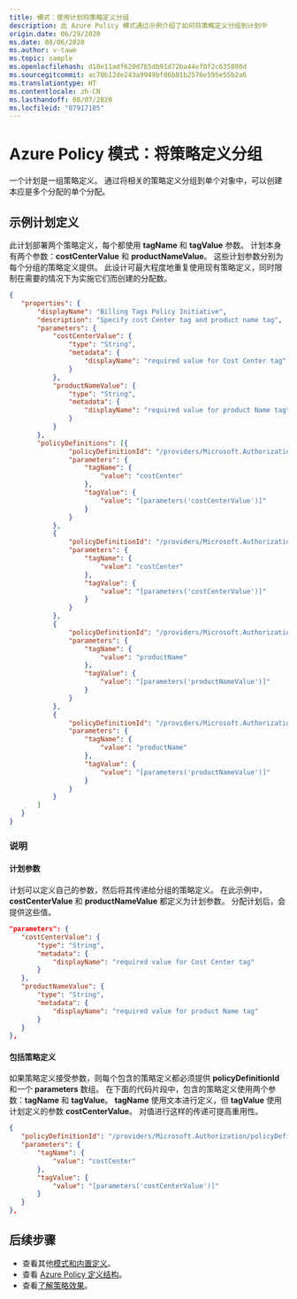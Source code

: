 ```yaml
---
title: 模式：使用计划将策略定义分组
description: 此 Azure Policy 模式通过示例介绍了如何将策略定义分组到计划中
origin.date: 06/29/2020
ms.date: 08/06/2020
ms.author: v-tawe
ms.topic: sample
ms.openlocfilehash: d10e11adf620d765db91d72ba44ef0f2c635880d
ms.sourcegitcommit: ac70b12de243a9949bf86b81b2576e595e55b2a6
ms.translationtype: HT
ms.contentlocale: zh-CN
ms.lasthandoff: 08/07/2020
ms.locfileid: "87917185"
---
```

# <a name="azure-policy-pattern-group-policy-definitions"></a>Azure Policy 模式：将策略定义分组

一个计划是一组策略定义。 通过将相关的策略定义分组到单个对象中，可以创建本应是多个分配的单个分配。

## <a name="sample-initiative-definition"></a>示例计划定义

此计划部署两个策略定义，每个都使用 **tagName** 和 **tagValue** 参数。 计划本身有两个参数：**costCenterValue** 和 **productNameValue**。
这些计划参数分别为每个分组的策略定义提供。 此设计可最大程度地重复使用现有策略定义，同时限制在需要的情况下为实施它们而创建的分配数。

```json
{
   "properties": {
       "displayName": "Billing Tags Policy Initiative",
       "description": "Specify cost Center tag and product name tag",
       "parameters": {
           "costCenterValue": {
               "type": "String",
               "metadata": {
                   "displayName": "required value for Cost Center tag"
               }
           },
           "productNameValue": {
               "type": "String",
               "metadata": {
                   "displayName": "required value for product Name tag"
               }
           }
       },
       "policyDefinitions": [{
               "policyDefinitionId": "/providers/Microsoft.Authorization/policyDefinitions/1e30110a-5ceb-460c-a204-c1c3969c6d62",
               "parameters": {
                   "tagName": {
                       "value": "costCenter"
                   },
                   "tagValue": {
                       "value": "[parameters('costCenterValue')]"
                   }
               }
           },
           {
               "policyDefinitionId": "/providers/Microsoft.Authorization/policyDefinitions/2a0e14a6-b0a6-4fab-991a-187a4f81c498",
               "parameters": {
                   "tagName": {
                       "value": "costCenter"
                   },
                   "tagValue": {
                       "value": "[parameters('costCenterValue')]"
                   }
               }
           },
           {
               "policyDefinitionId": "/providers/Microsoft.Authorization/policyDefinitions/1e30110a-5ceb-460c-a204-c1c3969c6d62",
               "parameters": {
                   "tagName": {
                       "value": "productName"
                   },
                   "tagValue": {
                       "value": "[parameters('productNameValue')]"
                   }
               }
           },
           {
               "policyDefinitionId": "/providers/Microsoft.Authorization/policyDefinitions/2a0e14a6-b0a6-4fab-991a-187a4f81c498",
               "parameters": {
                   "tagName": {
                       "value": "productName"
                   },
                   "tagValue": {
                       "value": "[parameters('productNameValue')]"
                   }
               }
           }
       ]
   }
}
```

### <a name="explanation"></a>说明

#### <a name="initiative-parameters"></a>计划参数

计划可以定义自己的参数，然后将其传递给分组的策略定义。
在此示例中，**costCenterValue** 和 **productNameValue** 都定义为计划参数。 分配计划后，会提供这些值。

```json
"parameters": {
   "costCenterValue": {
       "type": "String",
       "metadata": {
           "displayName": "required value for Cost Center tag"
       }
   },
   "productNameValue": {
       "type": "String",
       "metadata": {
           "displayName": "required value for product Name tag"
       }
   }
},
```

#### <a name="includes-policy-definitions"></a>包括策略定义

如果策略定义接受参数，则每个包含的策略定义都必须提供 **policyDefinitionId** 和一个 **parameters** 数组。 在下面的代码片段中，包含的策略定义使用两个参数：**tagName** 和 **tagValue**。 **tagName** 使用文本进行定义，但 **tagValue** 使用计划定义的参数 **costCenterValue**。 对值进行这样的传递可提高重用性。

```json
{
   "policyDefinitionId": "/providers/Microsoft.Authorization/policyDefinitions/2a0e14a6-b0a6-4fab-991a-187a4f81c498",
   "parameters": {
       "tagName": {
           "value": "costCenter"
       },
       "tagValue": {
           "value": "[parameters('costCenterValue')]"
       }
   }
},
```

## <a name="next-steps"></a>后续步骤

- 查看其他[模式和内置定义](./index.md)。
- 查看 [Azure Policy 定义结构](../concepts/definition-structure.md)。
- 查看[了解策略效果](../concepts/effects.md)。